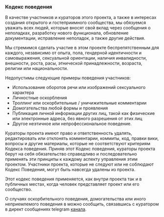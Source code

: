 ### Кодекс поведения

В качестве участников и кураторов этого проекта, а также в интересах создания
открытого и гостеприимного сообщества, мы обязуемся уважать всех людей, которые вносят свой вклад
через сообщения о неполадках, разработку нового функционала, обновление документации,
исправление неполадок, а также другие действия.

Мы стремимся сделать участие в этом проекте беспрепятственным для
каждого, независимо от опыта, пола, гендерной идентичности и самовыражения,
сексуальной ориентации, наличия инвалидности, внешности, роста, расы, этнической принадлежности, возраста,
религии или национальности.

Недопустимы следующие примеры поведения участников:

* Использование оборотов речи или изображений сексуального характера
* Личностные оскорбления
* Троллинг или оскорбительные / уничижительные комментарии
* Домогательства любой формы и проявления
* Публикация личной информации других лиц, такой как физические или электронные адреса,
  без явного разрешения от этих лиц
* Другое неэтичное или непрофессиональное поведение.

Кураторы проекта имеют право и ответственность удалять, редактировать или отклонять
комментарии, коммиты, код, правки вики, вопросы и другие материалы, которые не соответствуют критериям Кодекса поведения.
Приняв этот Кодекс поведения, кураторы проекта берут на себя обязательство справедливо и последовательно применять
эти принципы к каждому аспекту управления этим проектом. Участники проекта, которые не следуют или не соблюдают Кодекс
Поведения, могут быть навсегда удалены из проекта.

Этот кодекс поведения применяется, как внутри проекта так и в публичных местах, когда человек представляет проект
или его сообщество.

О случаях оскорбительного поведения, домогательства или иного неприемлемого поведения в можно сообщить,
связавшись с куратором в директ сообщениях telegram [канала](https://t.me/investbook_official).